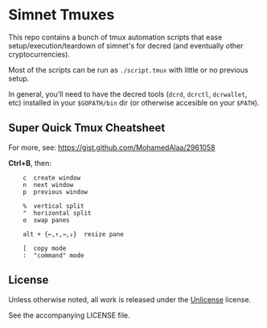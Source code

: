 # Simnet Tmuxes

This repo contains a bunch of tmux automation scripts that ease setup/execution/teardown of simnet's for decred (and eventually other cryptocurrencies).

Most of the scripts can be run as `./script.tmux` with little or no previous setup.

In general, you'll need to have the decred tools (`dcrd`, `dcrctl`, `dcrwallet`, etc) installed in your `$GOPATH/bin` dir (or otherwise accesible on your `$PATH`).

## Super Quick Tmux Cheatsheet

For more, see: https://gist.github.com/MohamedAlaa/2961058

**Ctrl+B**, then:

```
    c  create window
    n  next window
    p  previous window

    %  vertical split
    "  horizontal split
    o  swap panes

    alt + {←,↑,→,↓}  resize pane

    [  copy mode
    :  "command" mode
```

## License

Unless otherwise noted, all work is released under the [Unlicense](http://unlicense.org) license.

See the accompanying LICENSE file.
